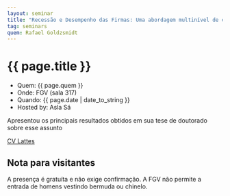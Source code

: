 ```yaml
---
layout: seminar
title: "Recessão e Desempenho das Firmas: Uma abordagem multinível de curvas de crescimento" 
tag: seminars
quem: Rafael Goldzsmidt  
---
```


# {{ page.title }}

- Quem:  {{ page.quem }}
- Onde:  FGV (sala 317)
- Quando: {{ page.date | date_to_string }}
- Hosted by: Asla Sá

Apresentou os principais resultados obtidos em sua tese de doutorado
sobre esse assunto

[CV Lattes](http://buscatextual.cnpq.br/buscatextual/visualizacv.do?metodo=apresentar&id=K4776207J0)

## Nota para visitantes

A presença é gratuíta e não exige confirmação. A FGV não permite a
entrada de homens vestindo bermuda ou chinelo.
